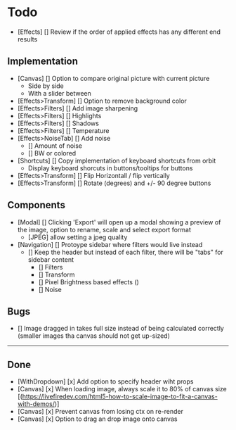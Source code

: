 # Todo

- [Effects] [] Review if the order of applied effects has any different end results

## Implementation

- [Canvas] [] Option to compare original picture with current picture
  - Side by side
  - With a slider between
- [Effects>Transform] [] Option to remove background color
- [Effects>Filters] [] Add image sharpening
- [Effects>Filters] [] Highlights
- [Effects>Filters] [] Shadows
- [Effects>Filters] [] Temperature
- [Effects>NoiseTab] [] Add noise
  - [] Amount of noise
  - [] BW or colored
- [Shortcuts] [] Copy implementation of keyboard shortcuts from orbit
  - Display keyboard shorcuts in buttons/tooltips for buttons
- [Effects>Transform] [] Flip Horizontall / flip vertically
- [Effects>Transform] [] Rotate (degrees) and +/- 90 degree buttons

## Components

- [Modal] [] Clicking 'Export' will open up a modal showing a preview of the image, option to rename, scale and select export format
  - [JPEG] allow setting a jpeg quality
- [Navigation] [] Protoype sidebar where filters would live instead
  - [] Keep the header but instead of each filter, there will be "tabs" for sidebar content
    - [] Filters
    - [] Transform
    - [] Pixel Brightness based effects ()
    - [] Noise

## Bugs

- [] Image dragged in takes full size instead of being calculated correctly (smaller images tha canvas should not get up-sized)

---

## Done

- [WithDropdown] [x] Add option to specify header wiht props
- [Canvas] [x] When loading image, always scale it to 80% of canvas size [(https://livefiredev.com/html5-how-to-scale-image-to-fit-a-canvas-with-demos/)]
- [Canvas] [x] Prevent canvas from losing ctx on re-render
- [Canvas] [x] Option to drag an drop image onto canvas

